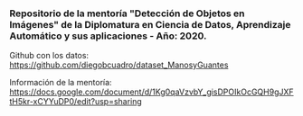 ### Repositorio de la mentoría "Detección de Objetos en Imágenes" de la Diplomatura en Ciencia de Datos, Aprendizaje Automático y sus aplicaciones - Año: 2020. 

Github con los datos: https://github.com/diegobcuadro/dataset_ManosyGuantes

Información de la mentoría: https://docs.google.com/document/d/1Kg0qaVzvbY_gisDPOIkOcGQH9gJXFtH5kr-xCYYuDP0/edit?usp=sharing 
